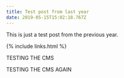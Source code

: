 ```yaml
---
title: Test post from last year
date: 2019-05-15T15:02:18.767Z
---
```

This is just a test post from the previous year.

{% include links.html %}

TESTING THE CMS

TESTING THE CMS AGAIN
